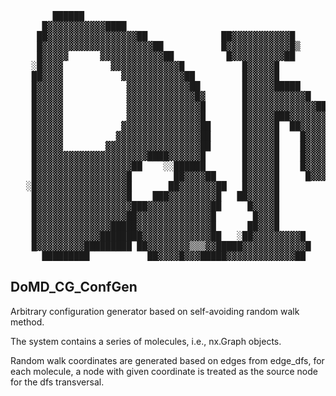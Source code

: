 <pre>
        ██████                                                                                      
      █▓▓▓▓▓▓▓▓▓▓▓████                                           ████████████████████               
     ██▓▓▓▓▓▓▓▓▓▓▓▓▓▓▓▓▓██              ██▓▓▓▓▓▓▓▓▓▓▓█         ██▓▓▓▓▓▓▓▓▓▓▓▓▓▓▓▓ ▓  ▓██            
     █▓▓▓▓▓▓▓▓▓▓▓▓▓▓▓▓▓▓▓▓▓██           █▓▓▓▓▓▓▓▓▓▓▓▓█▒        █▓▓▓▓▓▓▓▓▓▓▓▓▓▓▓▓▓▓▓▓▓ ▓▓█           
     █▓▓▓▓▓      ▓▓▓▓▓▓▓▓▓▓▓▓██          █▓▓▓▓▓▓▓▓▓▓██          ████▓▓▓▓▓██████████▓▓▓▓▓▓██         
    ░█▓▓▓▓         ▓▓▓▓▓▓▓▓▓▓▓▓▓█           █▓▓▓▓▓█                █▓▓▓▓▓█         ██▓▓▓▓▓██        
    ██▓▓▓▓           ▓▓▓▓▓▓▓▓▓▓▓▓██         █▓▓▓▓▓█                █▓▓▓▓▓█           █▓▓▓▓▓▓██      
    █▓▓▓▓▓            ▓▓▓▓▓▓▓▓▓▓▓▓██        █▓▓▓▓▓█████       ██████▓▓▓▓▓█            ██▓▓▓▓▓██     
    █▓▓▓▓▓            ▓▓▓▓▓▓▓▓▓▓▓▓▓█▓       █▓▓▓▓▓▓▓▓▓▓▓█   ██▓▓▓▓▓▓▓▓▓▓▓█              █▓▓▓▓▓█     
    █▓▓▓▓▓            ▓▓▓▓▓▓▓▓▓▓▓▓▓▓█       █▓▓▓▓▓▓▓▓▓▓▓▓▓██▓▓▓▓▓▓▓▓▓▓▓▓▓█              ██▓▓▓▓█     
    █▓▓▓▓▓            ▓▓▓▓▓▓▓▓▓▓▓▓▓▓█       █▓▓▓▓▓███▓▓▓▓▓▓▓▓▓▓▓▓███▓▓▓▓▓█              ██▓▓▓▓█     
    █▓▓▓▓▓           ▓▓▓▓▓▓▓▓▓▓▓▓▓▓▓██      █▓▓▓▓▓█  ██▓▓▓▓▓▓▓▓██  █▓▓▓▓▓█              ██▓▓▓▓█     
    █▓▓▓▓▓          ▓▓▓▓▓▓▓▓▓▓▓▓▓▓▓▓██      █▓▓▓▓▓█    █▓▓▓▓▓██    █▓▓▓▓▓█              ██▓▓▓▓█     
    █▓▓▓▓▓        ▓▓▓▓▓▓▓▓▓▓▓▓▓▓▓▓▓▓██      █▓▓▓▓▓█    █▓▓▓▓▓█     █▓▓▓▓▓█              ██▓▓▓▓█     
    █▓▓▓▓▓▓▓▓▓▓▓▓▓▓▓▓▓▓▓▓▓████▓▓▓▓▓▓█       █▓▓▓▓▓█    █▓▓▓▓▓█     █▓▓▓▓▓█              ██▓▓▓▓█     
    █▓▓▓▓▓▓▓▓▓▓▓▓▓▓▓▓▓▓██    ░░██████       █▓▓▓▓▓█    █▓▓▓▓▓█     █▓▓▓▓▓█              ██▓▓▓▓█     
    █▓▓▓▓▓▓▓▓▓▓▓▓▓▓▓▓▓█        ██▓▓▓▓██     █▓▓▓▓▓█     █▓▓▓██     █▓▓▓▓▓█              ██▓▓▓▓█     
   ░█▓▓▓▓▓▓▓▓▓▓▓▓▓▓▓▓▓█       ██▓▓▓▓▓▓▓██   █▓▓▓▓▓█                █▓▓▓▓▓█              ██▓▓▓▓█     
    █▓▓▓▓▓▓▓▓▓▓▓▓▓▓▓▓▓█    ███▓▓▓▓▓▓▓▓▓█   ██▓▓▓▓▓█                █▓▓▓▓▓█             ██▓▓▓▓▓█     
    █▓▓▓▓▓▓▓▓▓▓▓▓▓▓▓▓▓▓███▓▓▓▓▓▓▓▓▓▓▓▓██     █▓▓▓▓█                █▓▓▓▓▓█            █▓▓▓▓▓▓█      
    █▓▓▓▓▓▓▓▓▓▓▓▓▓▓▓▓▓██▓▓▓▓▓▓▓▓▓▓▓▓▓▓█       █▓▓▓█                █▓▓▓▓▓█          ██▓▓▓▓▓██       
    █▓▓▓▓▓▓▓▓▓▓▓▓▓▓█████▓▓▓▓▓▓▓▓▓▓▓▓▓▓█      ██▓▓▓█                █▓▓▓▓▓█         █▓▓▓▓▓▓██        
    █▓▓▓▓▓▓▓▓▓▓▓▓████████▓▓▓▓▓▓▓▓▓▓▓▓▓██   ░██▓▓▓▓▓▓▓▓▓█      █▓▓▓▓▓▓▓▓▓▓▓▓▓▓▓▓▓▓▓▓▓▓▓▓▓▓█          
    █▓▓▓▓▓▓▓▓▓█████████ ██▓▓▓▓▓▓▓▓▒▒▒▓▓█████▓▓▓▓▓▓▓▓▓▓▓▓█    █▓▓▓▓▓▓▓▓▓▓▓▓▓▓▓▓▓▓▓▓▓▓▓▓▓██           
      █████████           ██▓▓▓▓█▓▓▓█████▓▓▓▓▓▓▓▓▓▓▓▓▓██      ██▓▓▓▓▓▓▓▓▓▓▓▓▓▓▓▓▓▓▓▓▓██             
</pre>

## DoMD_CG_ConfGen
Arbitrary configuration generator based on self-avoiding random walk method.

The system contains a series of molecules, i.e., nx.Graph objects.

Random walk coordinates are generated based on edges from edge_dfs, for each molecule,
a node with given coordinate is treated as the source node for the dfs transversal.
